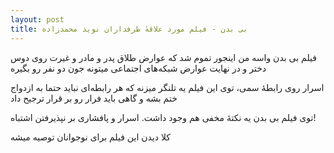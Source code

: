 ```yaml
---
layout: post
title: بی بدن - فیلم مورد علاقهٔ طرفداران نوید محمدزاده
---
```


فیلم بی بدن واسه من اینجور تموم شد که عوارض طلاق پدر و مادر و غیرت روی دوس دختر و در نهایت عوارض شبکه‌های اجتماعی میتونه جون دو نفر رو بگیره

اسرار روی رابطهٔ سمی، توی این فیلم یه تلنگر میزنه که هر رابطه‌ای نباید حتما به ازدواج ختم بشه و گاهی باید فرار رو بر قرار ترجیح داد

توی فیلم بی بدن یه نکتهٔ مخفی هم وجود داشت. اسرار و پافشاری بر نپذیرفتن اشتباه!

کلا دیدن این فیلم برای نوجوانان توصیه میشه
